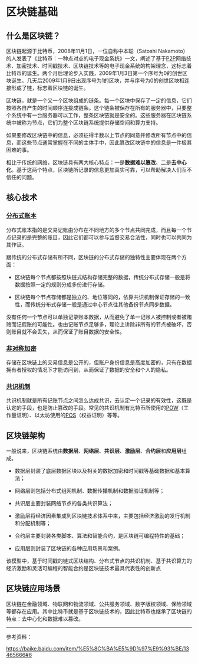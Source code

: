 # 区块链基础

## 什么是区块链？

区块链起源于比特币，2008年11月1日，一位自称中本聪（Satoshi Nakamoto）的人发表了《比特币：一种点对点的电子现金系统》一文，阐述了基于[P2P](/basic/P2P网络/P2P网络.md)网络技术、加密技术、时间戳技术、区块链技术等的电子现金系统的构架理念，这标志着比特币的诞生。两个月后理论步入实践，2009年1月3日第一个序号为0的创世区块诞生。几天后2009年1月9日出现序号为1的区块，并与序号为0的创世区块相连接形成了链，标志着区块链的诞生。

区块链，就是一个又一个区块组成的链条。每一个区块中保存了一定的信息，它们按照各自产生的时间顺序连接成链条。这个链条被保存在所有的服务器中，只要整个系统中有一台服务器可以工作，整条区块链就是安全的。这些服务器在区块链系统中被称为节点，它们为整个区块链系统提供存储空间和算力支持。

如果要修改区块链中的信息，必须征得半数以上节点的同意并修改所有节点中的信息，而这些节点通常掌握在不同的主体手中，因此篡改区块链中的信息是一件极其困难的事。

相比于传统的网络，区块链具有两大核心特点：一是**数据难以篡改**、二是**去中心化**。基于这两个特点，区块链所记录的信息更加真实可靠，可以帮助解决人们互不信任的问题。

## 核心技术

### <u>分布式账本</u>

分布式账本指的是交易记账由分布在不同地方的多个节点共同完成，而且每一个节点记录的是完整的账目，因此它们都可以参与监督交易合法性，同时也可以共同为其作证。

跟传统的分布式存储有所不同，区块链的分布式存储的独特性主要体现在两个方面：

* 区块链每个节点都按照块链式结构存储完整的数据，传统分布式存储一般是将数据按照一定的规则分成多份进行存储。

* 区块链每个节点存储都是独立的、地位等同的，依靠共识机制保证存储的一致性，而传统分布式存储一般是通过中心节点往其他备份节点同步数据。

没有任何一个节点可以单独记录账本数据，从而避免了单一记账人被控制或者被贿赂而记假账的可能性。也由记账节点足够多，理论上讲除非所有的节点被破坏，否则账目就不会丢失，从而保证了账目数据的安全性。

### <u>非对称加密</u>

存储在区块链上的交易信息是公开的，但账户身份信息是高度加密的，只有在数据拥有者授权的情况下才能访问到，从而保证了数据的安全和个人的隐私。

### <u>共识机制</u>

共识机制就是所有记账节点之间怎么达成共识，去认定一个记录的有效性，这既是认定的手段，也是防止篡改的手段。常见的共识机制有比特币所使用的[POW](/basic/共识/PoW.md)（工作量证明）、以太坊使用的[POS](/basic/共识/PoS.md)（权益证明）等等。

## 区块链架构

一般说来，区块链系统由**数据层**、**网络层**、**共识层**、**激励层**、**合约层**和**应用层**组成。

* 数据层封装了底层数据区块以及相关的数据加密和时间戳等基础数据和基本算法；

* 网络层则包括分布式组网机制、数据传播机制和数据验证机制等；

* 共识层主要封装网络节点的各类共识算法；

* 激励层将经济因素集成到区块链技术体系中来，主要包括经济激励的发行机制和分配机制等；

* 合约层主要封装各类脚本、算法和智能合约，是区块链可编程特性的基础；

* 应用层则封装了区块链的各种应用场景和案例。

该模型中，基于时间戳的链式区块结构、分布式节点的共识机制、基于共识算力的经济激励和灵活可编程的智能合约是区块链技术最具代表性的创新点

## 区块链应用场景

区块链在金融领域、物联网和物流领域、公共服务领域、数字版权领域、保险领域等都存在应用。其中比特币就是基于区块链技术的，因此比特币也继承了区块链的特点：去中心化和数据难以篡改。

***

参考资料：

https://baike.baidu.com/item/%E5%8C%BA%E5%9D%97%E9%93%BE/13465666#6